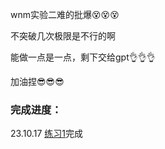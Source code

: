 wnm实验二难的批爆😵😵😵

不突破几次极限是不行的啊

能做一点是一点，剩下交给gpt👌👌👌

加油捏😎😎😎

### 完成进度：
23.10.17 [练习1](https://github.com/litterqi/operating-system/blob/%E5%AE%9E%E9%AA%8C/%E5%AE%9E%E9%AA%8C%E4%BA%8C%20%E5%86%85%E5%AD%98%E7%AE%A1%E7%90%86/%E7%BB%83%E4%B9%A01.md)完成
